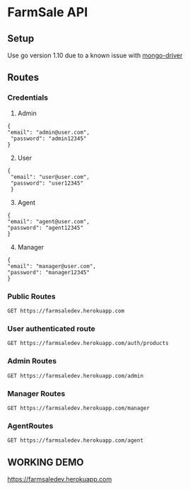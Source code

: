 # FarmSale API

## Setup
Use go version 1.10 due to a known issue with [mongo-driver](https://github.com/golang/go/issues/37362)

## Routes

### Credentials
1. Admin
 ```
 {
 "email": "admin@user.com",
  "password": "admin12345"
 }
 ```
 2. User
 ```
 {
  "email": "user@user.com",
  "password": "user12345"
  }
 ```
 3. Agent
 ```
 {
 "email": "agent@user.com",
 "password": "agent12345"
 }
 ```
 
 4. Manager
 ```
 {
 "email": "manager@user.com",
 "password": "manager12345"
 }
 ```
 
 ### Public Routes
`GET https://farmsaledev.herokuapp.com`

### User authenticated route
`GET https://farmsaledev.herokuapp.com/auth/products`

### Admin Routes
`GET https://farmsaledev.herokuapp.com/admin`

### Manager Routes
`GET https://farmsaledev.herokuapp.com/manager`

### AgentRoutes
`GET https://farmsaledev.herokuapp.com/agent`

## WORKING DEMO

https://farmsaledev.herokuapp.com
